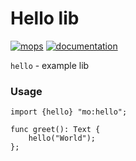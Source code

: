 # Hello lib

[![mops](http://localhost:4943/badge/mops/hello?canisterId=2d2zu-vaaaa-aaaak-qb6pq-cai)](https://mops.one/hello)
[![documentation](http://localhost:4943/badge/documentation/hello?canisterId=2d2zu-vaaaa-aaaak-qb6pq-cai)](https://mops.one/hello/docs)

`hello` - example lib

### Usage
```motoko
import {hello} "mo:hello";

func greet(): Text {
	hello("World");
};
```